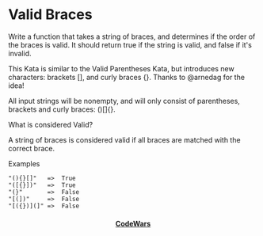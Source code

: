 # Valid Braces

Write a function that takes a string of braces, and determines if the order of the braces is valid. It should return true if the string is valid, and false if it's invalid.

This Kata is similar to the Valid Parentheses Kata, but introduces new characters: brackets [], and curly braces {}. Thanks to @arnedag for the idea!

All input strings will be nonempty, and will only consist of parentheses, brackets and curly braces: ()[]{}.

What is considered Valid?

A string of braces is considered valid if all braces are matched with the correct brace.

Examples

```
"(){}[]"   =>  True
"([{}])"   =>  True
"(}"       =>  False
"[(])"     =>  False
"[({})](]" =>  False
```

<div align="center">
    <h4><a href="https://www.codewars.com/kata/5277c8a221e209d3f6000b56">CodeWars</a></h4>
</div>
